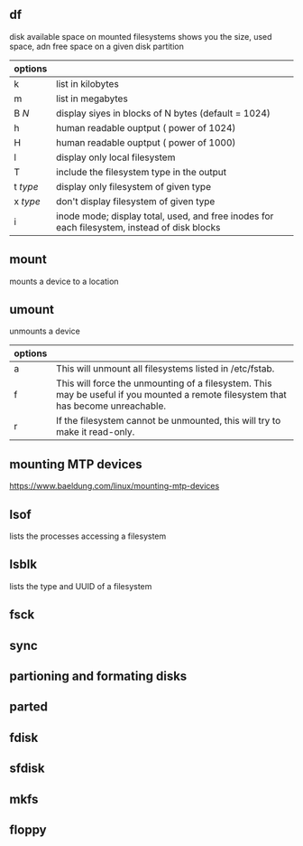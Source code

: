 ## df

disk available space on mounted filesystems
shows you the size, used space, adn free space on a given disk partition

| options  |                                                                                              |
| -------- | -------------------------------------------------------------------------------------------- |
| k        | list in kilobytes                                                                            |
| m        | list in megabytes                                                                            |
| B *N*    | display siyes in blocks of N bytes (default = 1024)                                          |
| h        | human readable ouptput ( power of 1024)                                                      |
| H        | human readable ouptput ( power of 1000)                                                      |
| l        | display only local filesystem                                                                |
| T        | include the filesystem type in the output                                                    |
| t *type* | display only filesystem of given type                                                        |
| x *type* | don't display filesystem of given type                                                       |
| i        | inode mode; display total, used, and free inodes for each filesystem, instead of disk blocks |

## mount

mounts a device to a location

## umount

unmounts a device



| options |                                                                                                                                    |
| ------- | ---------------------------------------------------------------------------------------------------------------------------------- |
| a       | This will unmount all filesystems listed in /etc/fstab.                                                                            |
| f       | This will force the unmounting of a filesystem. This may be useful if you mounted a remote filesystem that has become unreachable. |
| r       | If the filesystem cannot be unmounted, this will try to make it read-only.                                                         |



## mounting MTP devices

https://www.baeldung.com/linux/mounting-mtp-devices

## lsof

lists the processes accessing a filesystem

## lsblk

lists the type and UUID of a filesystem

## fsck

## sync

## partioning and formating disks

## parted

## fdisk

## sfdisk

## mkfs

## floppy